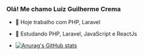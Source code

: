 ### Olá! Me chamo Luiz Guilherme Crema


- 🔭 Hoje trabalho com PHP, Laravel
- 🌱 Estudando PHP, Laravel, JavaScript e ReactJs

- [![Anurag's GitHub stats](https://github-readme-stats.vercel.app/api?username=LuizCrema00)](https://github.com/anuraghazra/github-readme-stats)

